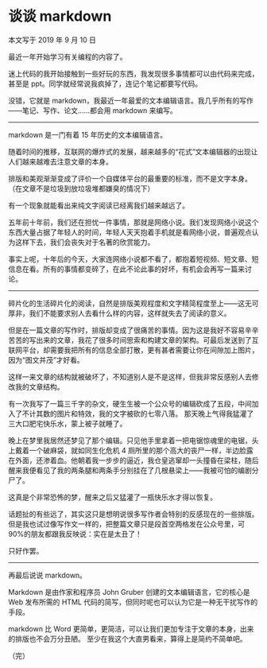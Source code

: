 # 谈谈 markdown

本文写于 2019 年 9 月 10 日

最近一年开始学习有关编程的内容了。

迷上代码的我开始接触到一些好玩的东西，我发现很多事情都可以由代码来完成，甚至是 ppt。同学就经常说我疯掉了，连记个笔记都要写代码。

没错，它就是 markdown，我最近一年最爱的文本编辑语言。我几乎所有的写作——笔记、写作、论文……都会用 markdown 来编写。

---

markdown 是一门有着 15 年历史的文本编辑语言。

随着时间的推移，互联网的爆炸式的发展，越来越多的“花式”文本编辑器的出现让人们越来越难去注意文章的本身。

排版和美观渐渐变成了评价一个自媒体平台的最重要的标准，而不是文字本身。（在文章不是垃圾到放垃圾堆都嫌臭的情况下）

有一个现象就能看出来纯文字阅读已经离我们越来越远了。

五年前十年前，我们还在担忧一件事情，那就是网络小说。我们发现网络小说这个东西大量占据了年轻人的时间，年轻人天天抱着手机就是看网络小说，普遍观点认为这样下去，我们会丧失对于名著的欣赏能力。

事实上呢，十年后的今天，大家连网络小说都不看了，都抱着短视频、短文章、短信息在看。所有的事情都变碎了，在此不论此事的好坏，有机会会再写一篇来讨论。

---

碎片化的生活碎片化的阅读，自然是排版美观程度和文字精简程度至上——这无可厚非，我们不能要求别人去看什么样的内容，这样就失去了阅读的意义。

但是在一篇文章的写作时，排版却变成了很痛苦的事情。因为这是我好不容易辛辛苦苦的写出来的文章，我花了很多时间思索和构建文章的架构。可最后发送到了互联网平台，却需要我把所有的信息全部打散，更有甚者需要让你在间隙加上图片，因为“图文并茂”才好看。

这样一来文章的结构就被破坏了，不知道别人是不是这样，但我非常反感别人去修改我的文章结构。

有一次我写了一篇三千字的杂文，硬生生被一个公众号的编辑砍成了五段，中间加入了不计其数的图片和特效，我的文字被砍的七零八落。 那天晚上气得我猛灌了三大口肥宅快乐水，蒙上被子就睡了。

晚上在梦里我居然还梦见了那个编辑。只见他手里拿着一把电锯惊魂里的电锯，头上戴着一个破麻袋，就如同生化危机 4 厕所里的那个高大的丧尸一样，半边脸露在外面，还渗着血。他朝着我一步步的逼近，我仓皇逃窜却一头撞昏在梁柱，随后醒来我便看见了我的两条腿和两条手分别挂在了几根悬梁上——我被可怕的编剧分尸了。

这真是个非常恐怖的梦，醒来之后又猛灌了一瓶快乐水才得以恢复。

话题扯的有些远了，其实这只是想明说很多写作者会特别的反感现在的一些排版。但是我也试过像写作文一样的，把整篇文章只是段首空两格发在公众号里，可 90%的朋友都跟我反映说：实在是太丑了！

只好作罢。

---

再最后说说 markdown。

Markdown 是由作家和程序员 John Gruber 创建的文本编辑语言，它的核心是 Web 发布所需的 HTML 代码的简写，但同时呢也可以认为它是一种无干扰写作的手段。

markdown 比 Word 更简单，更简洁，可以让我们更加专注于文章的本身，出来的排版也不会万分丑陋。
至少在我这个大直男看来，算得上是简约不简单吧。

（完）

